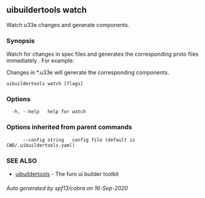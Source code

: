 ## uibuildertools watch

Watch u33e changes and generate components.

### Synopsis

Watch for changes in spec files and generates the corresponding proto files immediately . For example:

Changes in *.u33e will generate the corresponding components.

```
uibuildertools watch [flags]
```

### Options

```
  -h, --help   help for watch
```

### Options inherited from parent commands

```
      --config string   config file (default is CWD/.uibuildertools.yaml)
```

### SEE ALSO

* [uibuildertools](uibuildertools.md)	 - The furo ui builder toolkit

###### Auto generated by spf13/cobra on 16-Sep-2020
